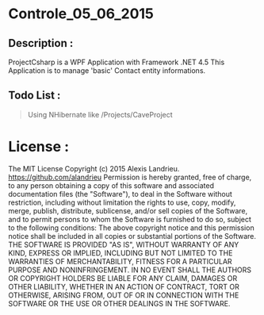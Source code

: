 # Controle_05_06_2015

## Description :
ProjectCsharp is a WPF Application with Framework .NET 4.5
This Application is to manage 'basic' Contact entity informations.

## Todo List :
> Using NHibernate like /Projects/CaveProject

# License :
  
The MIT License
Copyright (c) 2015 Alexis Landrieu. https://github.com/alandrieu
Permission is hereby granted, free of charge, to any person obtaining a copy of this software and associated documentation files (the "Software"), to deal in the Software without restriction, including without limitation the rights to use, copy, modify, merge, publish, distribute, sublicense, and/or sell copies of the Software, and to permit persons to whom the Software is furnished to do so, subject to the following conditions:
The above copyright notice and this permission notice shall be included in all copies or substantial portions of the Software.
THE SOFTWARE IS PROVIDED "AS IS", WITHOUT WARRANTY OF ANY KIND, EXPRESS OR IMPLIED, INCLUDING BUT NOT LIMITED TO THE WARRANTIES OF MERCHANTABILITY, FITNESS FOR A PARTICULAR PURPOSE AND NONINFRINGEMENT. IN NO EVENT SHALL THE AUTHORS OR COPYRIGHT HOLDERS BE LIABLE FOR ANY CLAIM, DAMAGES OR OTHER LIABILITY, WHETHER IN AN ACTION OF CONTRACT, TORT OR OTHERWISE, ARISING FROM, OUT OF OR IN CONNECTION WITH THE SOFTWARE OR THE USE OR OTHER DEALINGS IN THE SOFTWARE.